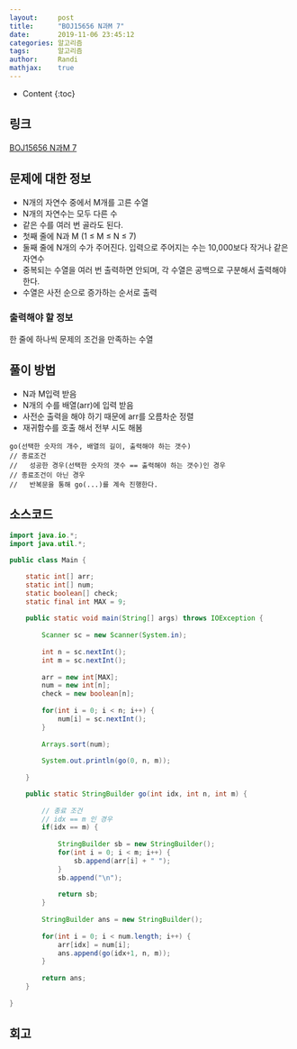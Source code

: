 ```yaml
---
layout:     post
title:      "BOJ15656 N과M 7"
date:       2019-11-06 23:45:12
categories: 알고리즘
tags:       알고리즘
author:     Randi
mathjax:    true
---
```


* Content
{:toc}

## 링크

[BOJ15656 N과M 7](https://www.acmicpc.net/problem/15656)



## 문제에 대한 정보

- N개의 자연수 중에서 M개를 고른 수열
- N개의 자연수는 모두 다른 수
- 같은 수를 여러 번 골라도 된다.
- 첫째 줄에 N과 M (1 ≤ M ≤ N ≤ 7)
- 둘째 줄에 N개의 수가 주어진다. 입력으로 주어지는 수는 10,000보다 작거나 같은 자연수
- 중복되는 수열을 여러 번 출력하면 안되며, 각 수열은 공백으로 구분해서 출력해야 한다.
- 수열은 사전 순으로 증가하는 순서로 출력

### 출력해야 할 정보

한 줄에 하나씩 문제의 조건을 만족하는 수열

## 풀이 방법

- N과 M입력 받음
- N개의 수를 배열(arr)에 입력 받음
- 사전순 출력을 해야 하기 때문에 arr를 오름차순 정렬
- 재귀함수를 호출 해서 전부 시도 해봄

```text
go(선택한 숫자의 개수, 배열의 길이, 출력해야 하는 갯수)
// 종료조건
//   성공한 경우(선택한 숫자의 갯수 == 출력해야 하는 갯수)인 경우
// 종료조건이 아닌 경우
//   반복문을 통해 go(...)를 계속 진행한다.
```

## 소스코드

```java
import java.io.*;
import java.util.*;

public class Main {

	static int[] arr;
	static int[] num;
	static boolean[] check;
	static final int MAX = 9;
	
	public static void main(String[] args) throws IOException {
		
		Scanner sc = new Scanner(System.in);
		
		int n = sc.nextInt();
		int m = sc.nextInt();
		
		arr = new int[MAX];
		num = new int[n];
		check = new boolean[n];
		
		for(int i = 0; i < n; i++) {
			num[i] = sc.nextInt();
		}
		
		Arrays.sort(num);
		
		System.out.println(go(0, n, m));
		
	}

	public static StringBuilder go(int idx, int n, int m) {
		
		// 종료 조건 
		// idx == m 인 경우
		if(idx == m) {
			
			StringBuilder sb = new StringBuilder();
			for(int i = 0; i < m; i++) {
				sb.append(arr[i] + " ");
			}
			sb.append("\n");
			
			return sb;
		}
		
		StringBuilder ans = new StringBuilder();
		
		for(int i = 0; i < num.length; i++) {
			arr[idx] = num[i];
			ans.append(go(idx+1, n, m));
		}
		
		return ans;
	}
	
}
```

## 회고
